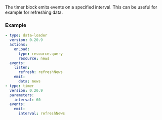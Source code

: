 The timer block emits events on a specified interval. This can be useful for example for refreshing
data.

### Example

```yaml
- type: data-loader
  version: 0.20.9
  actions:
    onLoad:
      type: resource.query
      resource: news
  events:
    listen:
      refresh: refreshNews
    emit:
      data: news
- type: timer
  version: 0.20.9
  parameters:
    interval: 60
  events:
    emit:
      interval: refreshNews
```
